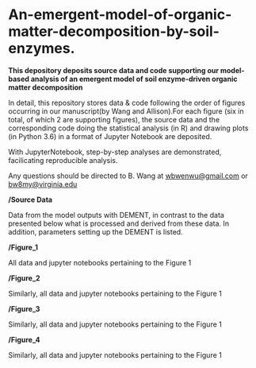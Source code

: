 # An-emergent-model-of-organic-matter-decomposition-by-soil-enzymes.
**This depository deposits source data and code supporting our model-based analysis of an  emergent model of soil enzyme-driven organic matter decomposition**

In detail, this repository stores data & code following the order of figures occurring in our manuscript(by Wang and Allison).For each figure (six in total, of which 2 are supporting figures), the source data and the corresponding code doing the statistical analysis (in R) and drawing plots (in Python 3.6) in a format of Jupyter Notebook are deposited.

With JupyterNotebook, step-by-step analyses are demonstrated, facilicating reproducible analysis.

Any questions should be directed to B. Wang at wbwenwu@gmail.com or bw8my@virginia.edu

**/Source Data**

Data from the model outputs with DEMENT, in contrast to the data presented below what is processed and derived from these data. In addition, parameters setting up the DEMENT is listed. 

**/Figure_1**

All data and jupyter notebooks pertaining to the Figure 1

**/Figure_2**

Similarly, all data and jupyter notebooks pertaining to the Figure 1

**/Figure_3**

Similarly, all data and jupyter notebooks pertaining to the Figure 1

**/Figure_4**

Similarly, all data and jupyter notebooks pertaining to the Figure 1
